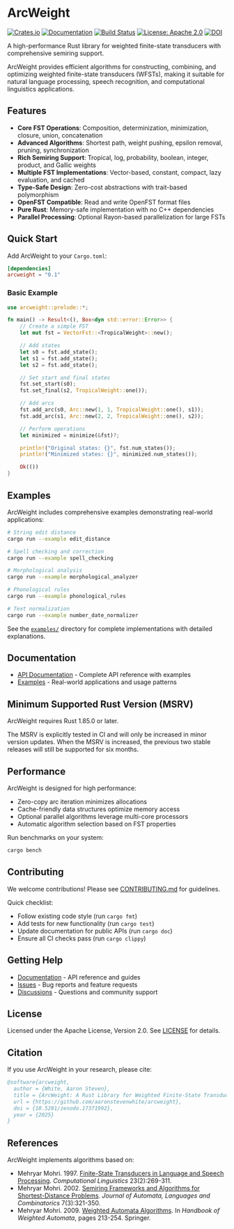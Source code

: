 # ArcWeight

[![Crates.io](https://img.shields.io/crates/v/arcweight.svg)](https://crates.io/crates/arcweight)
[![Documentation](https://docs.rs/arcweight/badge.svg)](https://docs.rs/arcweight)
[![Build Status](https://github.com/aaronstevenwhite/arcweight/workflows/CI/badge.svg)](https://github.com/aaronstevenwhite/arcweight/actions)
[![License: Apache 2.0](https://img.shields.io/badge/License-Apache%202.0-blue.svg)](https://www.apache.org/licenses/LICENSE-2.0)
[![DOI](https://zenodo.org/badge/DOI/10.5281/zenodo.17371992.svg)](https://doi.org/10.5281/zenodo.17371992)

A high-performance Rust library for weighted finite-state transducers with comprehensive semiring support.

ArcWeight provides efficient algorithms for constructing, combining, and optimizing weighted finite-state transducers (WFSTs), making it suitable for natural language processing, speech recognition, and computational linguistics applications.

## Features

- **Core FST Operations**: Composition, determinization, minimization, closure, union, concatenation
- **Advanced Algorithms**: Shortest path, weight pushing, epsilon removal, pruning, synchronization
- **Rich Semiring Support**: Tropical, log, probability, boolean, integer, product, and Gallic weights
- **Multiple FST Implementations**: Vector-based, constant, compact, lazy evaluation, and cached
- **Type-Safe Design**: Zero-cost abstractions with trait-based polymorphism
- **OpenFST Compatible**: Read and write OpenFST format files
- **Pure Rust**: Memory-safe implementation with no C++ dependencies
- **Parallel Processing**: Optional Rayon-based parallelization for large FSTs

## Quick Start

Add ArcWeight to your `Cargo.toml`:

```toml
[dependencies]
arcweight = "0.1"
```

### Basic Example

```rust
use arcweight::prelude::*;

fn main() -> Result<(), Box<dyn std::error::Error>> {
    // Create a simple FST
    let mut fst = VectorFst::<TropicalWeight>::new();

    // Add states
    let s0 = fst.add_state();
    let s1 = fst.add_state();
    let s2 = fst.add_state();

    // Set start and final states
    fst.set_start(s0);
    fst.set_final(s2, TropicalWeight::one());

    // Add arcs
    fst.add_arc(s0, Arc::new(1, 1, TropicalWeight::one(), s1));
    fst.add_arc(s1, Arc::new(2, 2, TropicalWeight::one(), s2));

    // Perform operations
    let minimized = minimize(&fst)?;

    println!("Original states: {}", fst.num_states());
    println!("Minimized states: {}", minimized.num_states());

    Ok(())
}
```

## Examples

ArcWeight includes comprehensive examples demonstrating real-world applications:

```bash
# String edit distance
cargo run --example edit_distance

# Spell checking and correction
cargo run --example spell_checking

# Morphological analysis
cargo run --example morphological_analyzer

# Phonological rules
cargo run --example phonological_rules

# Text normalization
cargo run --example number_date_normalizer
```

See the [`examples/`](examples/) directory for complete implementations with detailed explanations.

## Documentation

- [API Documentation](https://docs.rs/arcweight) - Complete API reference with examples
- [Examples](examples/) - Real-world applications and usage patterns

## Minimum Supported Rust Version (MSRV)

ArcWeight requires Rust 1.85.0 or later.

The MSRV is explicitly tested in CI and will only be increased in minor version updates. When the MSRV is increased, the previous two stable releases will still be supported for six months.

## Performance

ArcWeight is designed for high performance:

- Zero-copy arc iteration minimizes allocations
- Cache-friendly data structures optimize memory access
- Optional parallel algorithms leverage multi-core processors
- Automatic algorithm selection based on FST properties

Run benchmarks on your system:

```bash
cargo bench
```

## Contributing

We welcome contributions! Please see [CONTRIBUTING.md](CONTRIBUTING.md) for guidelines.

Quick checklist:
- Follow existing code style (run `cargo fmt`)
- Add tests for new functionality (run `cargo test`)
- Update documentation for public APIs (run `cargo doc`)
- Ensure all CI checks pass (run `cargo clippy`)

## Getting Help

- [Documentation](https://docs.rs/arcweight) - API reference and guides
- [Issues](https://github.com/aaronstevenwhite/arcweight/issues) - Bug reports and feature requests
- [Discussions](https://github.com/aaronstevenwhite/arcweight/discussions) - Questions and community support

## License

Licensed under the Apache License, Version 2.0. See [LICENSE](LICENSE) for details.

## Citation

If you use ArcWeight in your research, please cite:

```bibtex
@software{arcweight,
  author = {White, Aaron Steven},
  title = {ArcWeight: A Rust Library for Weighted Finite-State Transducers},
  url = {https://github.com/aaronstevenwhite/arcweight},
  doi = {10.5281/zenodo.17371992},
  year = {2025}
}
```

## References

ArcWeight implements algorithms based on:

- Mehryar Mohri. 1997. [Finite-State Transducers in Language and Speech Processing](https://aclanthology.org/J97-2003/). *Computational Linguistics* 23(2):269-311.
- Mehryar Mohri. 2002. [Semiring Frameworks and Algorithms for Shortest-Distance Problems](https://doi.org/10.1016/S0304-3975(99)00014-6). *Journal of Automata, Languages and Combinatorics* 7(3):321-350.
- Mehryar Mohri. 2009. [Weighted Automata Algorithms](https://doi.org/10.1007/978-3-642-01492-5_6). In *Handbook of Weighted Automata*, pages 213-254. Springer.
